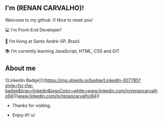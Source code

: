 
## I'm (RENAN CARVALHO)!

Welcome to my github :)! Nice to meet you! 
 
:computer: I'm Front-End Developer!

:house_with_garden: I’m living at Santo André-SP, Brazil.

:books: I’m currently learning JavaScript, HTML, CSS and GIT.


## About me

![Linkedin Badge]]({https://img.shields.io/badge/LinkedIn-0077B5?style=for-the-badge&logo=linkedin&logoColor=white=www.linkedin.com/in/renancarvalho94)](www.linkedin.com/in/renancarvalho94})



- Thanks for visiting.

- Enjoy it!! o/


